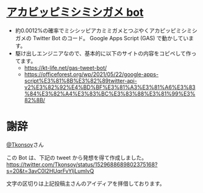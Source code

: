 # [アカピッピミシミシガメ bot](https://twitter.com/AkapippiBot)
- 約0.0012%の確率でミシシッピアカミミガメとつぶやくアカピッピミシミシガメの Twitter Bot のコード。 Google Apps Script (GAS) で動かしています。
- 駆け出しエンジニアなので、基本的に以下のサイトの内容をコピペして作ってます。
  - https://kt-life.net/gas-tweet-bot/
  - https://officeforest.org/wp/2021/05/22/google-apps-script%E3%81%8B%E3%82%89twitter-api-v2%E3%82%92%E4%BD%BF%E3%81%A3%E3%81%A6%E3%83%84%E3%82%A4%E3%83%BC%E3%83%88%E3%81%99%E3%82%8B/


# 謝辞
[@Tkonsoy](https://twitter.com/Tkonsoy)さん

この Bot は、下記の tweet から発想を得て作成しました。
https://twitter.com/Tkonsoy/status/1529688689802375168?s=20&t=3avC0I2HUqrFvYljLumIvQ

文字の区切りは上記投稿主さんのアイディアを拝借しております。
